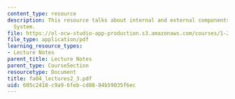 ```yaml
---
content_type: resource
description: This resource talks about internal and external components of a Transportation
  System.
file: https://ol-ocw-studio-app-production.s3.amazonaws.com/courses/1-221j-transportation-systems-fall-2004/605c2418c9a96febcd0884b59035f6ec_fa04_lectures2_3.pdf
file_type: application/pdf
learning_resource_types:
- Lecture Notes
parent_title: Lecture Notes
parent_type: CourseSection
resourcetype: Document
title: fa04_lectures2_3.pdf
uid: 605c2418-c9a9-6feb-cd08-84b59035f6ec
---
```

